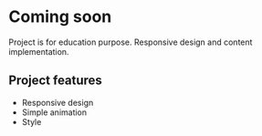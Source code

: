 # Coming soon

Project is for education purpose. Responsive design and content implementation.

## Project features

- Responsive design
- Simple animation
- Style